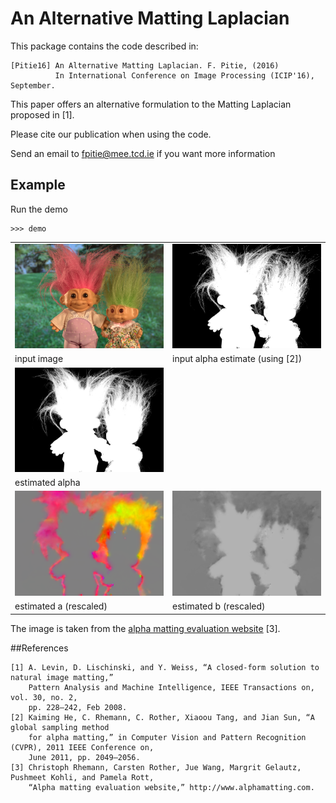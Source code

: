 # An Alternative Matting Laplacian

This package contains the code described in:

```
[Pitie16] An Alternative Matting Laplacian. F. Pitie, (2016)
          In International Conference on Image Processing (ICIP'16), September.
```

This paper offers an alternative formulation to the Matting Laplacian proposed in [1].

Please cite our publication when using the code.

Send an email to fpitie@mee.tcd.ie if you want more information

## Example

Run the demo
```
>>> demo
```

<table style="width:100%">
<tr>
<td><img src="GT04.png"  width="320" ></td>
<td><img src="alpha0-GT04.png"  width="320" ></td>
</tr>
<tr>
<td>input image</td>
<td>input alpha estimate (using [2])</td>
</tr>
<tr>
<td><img src="result-alpha-GT04.png"  width="320" ></td>
<td></td>
</tr>
<tr>
<td>estimated alpha</td>
<td></td>
</tr>
<tr>
<td><img src="result-a-GT04.png"  width="320" ></td>
<td><img src="result-b-GT04.png"  width="320" ></td>
</tr>
<tr>
<td>estimated a (rescaled)</td>
<td>estimated b (rescaled)</td>
</tr>
</table>

The image is taken from the [alpha matting evaluation website](http://www.alphamatting.com) [3].

##References

```
[1] A. Levin, D. Lischinski, and Y. Weiss, “A closed-form solution to natural image matting,”
    Pattern Analysis and Machine Intelligence, IEEE Transactions on, vol. 30, no. 2,
    pp. 228–242, Feb 2008.
[2] Kaiming He, C. Rhemann, C. Rother, Xiaoou Tang, and Jian Sun, “A global sampling method
    for alpha matting,” in Computer Vision and Pattern Recognition (CVPR), 2011 IEEE Conference on,
	June 2011, pp. 2049–2056.
[3] Christoph Rhemann, Carsten Rother, Jue Wang, Margrit Gelautz, Pushmeet Kohli, and Pamela Rott,
    “Alpha matting evaluation website,” http://www.alphamatting.com.
```



